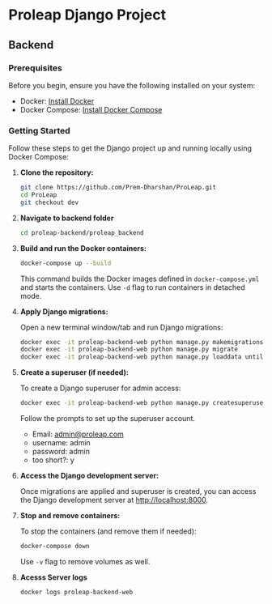 # Proleap Django Project

## Backend

### Prerequisites

Before you begin, ensure you have the following installed on your system:

- Docker: [Install Docker](https://docs.docker.com/get-docker/)
- Docker Compose: [Install Docker Compose](https://docs.docker.com/compose/install/)

### Getting Started

Follow these steps to get the Django project up and running locally using Docker Compose:

1. **Clone the repository:**

   ```bash
   git clone https://github.com/Prem-Dharshan/ProLeap.git
   cd ProLeap
   git checkout dev
   ```

2. **Navigate to backend folder**

    ```bash
    cd proleap-backend/proleap_backend
    ```



3. **Build and run the Docker containers:**

   ```bash
   docker-compose up --build
   ```

   This command builds the Docker images defined in `docker-compose.yml` and starts the containers. Use `-d` flag to run containers in detached mode.

4. **Apply Django migrations:**

   Open a new terminal window/tab and run Django migrations:

   ```bash
   docker exec -it proleap-backend-web python manage.py makemigrations
   docker exec -it proleap-backend-web python manage.py migrate
   docker exec -it proleap-backend-web python manage.py loaddata until_options.json
   ```

5. **Create a superuser (if needed):**

   To create a Django superuser for admin access:

   ```bash
   docker exec -it proleap-backend-web python manage.py createsuperuser
   ```

   Follow the prompts to set up the superuser account.
   - Email: admin@proleap.com
   - username: admin
   - password: admin
   - too short?: y

6. **Access the Django development server:**

   Once migrations are applied and superuser is created, you can access the Django development server at [http://localhost:8000](http://localhost:8000).

7. **Stop and remove containers:**

   To stop the containers (and remove them if needed):

   ```bash
   docker-compose down
   ```

   Use `-v` flag to remove volumes as well.


8. **Acesss Server logs**

   ```bash
   docker logs proleap-backend-web
   ```
